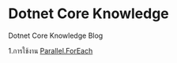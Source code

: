 # Dotnet Core Knowledge
Dotnet Core Knowledge Blog

1.การใช้งาน [Parallel.ForEach](https://github.com/Sarathip/Dotnet-Core-Knowledge/blob/master/ParallelForEach.md) 
